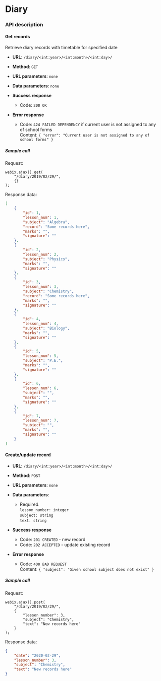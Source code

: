 # Diary


### API description

#### Get records

Retrieve diary records with timetable for specified date

* **URL**:
`/diary/<int:year>/<int:month>/<int:day>/`

* **Method**:
`GET`
  
* **URL parameters**:
`none`

* **Data parameters**:
`none`

* **Success response**
    * Code: `200 OK`

* **Error response**
    * Code: `424 FAILED DEPENDENCY` if current user is not assigned to any
            of school forms<br>
      Content: `{ "error": "Current user is not assigned to any of school forms" }`
 
##### Sample call

Request:
```
webix.ajax().get(
    "/diary/2019/02/29/",
    {}
);
```

Response data:
```json
[
    {
        "id": 1,
        "lesson_num": 1,
        "subject": "Algebra",
        "record": "Some records here",
        "marks": "",
        "signature": ""
    },
    {
        "id": 2,
        "lesson_num": 2,
        "subject": "Physics",
        "marks": "",
        "signature": ""
    },
    {
        "id": 3,
        "lesson_num": 3,
        "subject": "Chemistry",
        "record": "Some records here",
        "marks": "",
        "signature": ""
    },
    {
        "id": 4,
        "lesson_num": 4,
        "subject": "Biology",
        "marks": "",
        "signature": ""
    },
    {
        "id": 5,
        "lesson_num": 5,
        "subject": "P.E.",
        "marks": "",
        "signature": ""
    },
    {
        "id": 6,
        "lesson_num": 6,
        "subject": "",
        "marks": "",
        "signature": ""
    },
    {
        "id": 7,
        "lesson_num": 7,
        "subject": "",
        "marks": "",
        "signature": ""
    }
]
```

#### Create/update record

* **URL**:
`/diary/<int:year>/<int:month>/<int:day>/`

* **Method**:
`POST`
  
* **URL parameters**:
`none`

* **Data parameters**:
    * Required:<br>
        `lesson_number: integer`<br>
        `subject: string`<br>
        `text: string`

* **Success response**
    * Code: `201 CREATED` - new record
    * Code: `202 ACCEPTED` - update existing record

* **Error response**
    * Code: `400 BAD REQUEST`<br>
      Content: `{ "subject": "Given school subject does not exist" }`
 
##### Sample call

Request:
```
webix.ajax().post(
    "/diary/2019/02/29/",
    {
        "lesson_number": 3,
        "subject": "Chemistry",
        "text": "New records here"
    }
);
```

Response data:
```json
{
    "date": "2020-02-29",
    "lesson_number": 3,
    "subject": "Chemistry",
    "text": "New records here"
}
```
